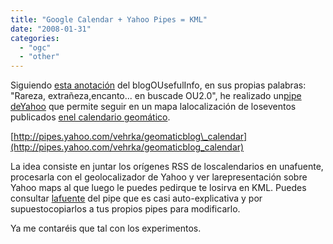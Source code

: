 ```yaml
---
title: "Google Calendar + Yahoo Pipes = KML"
date: "2008-01-31"
categories: 
  - "ogc"
  - "other"
---
```


Siguiendo [esta anotación](http://blogs.open.ac.uk/Maths/ajh59/012594.html) del blogOUsefulInfo, en sus propias palabras: "Rareza, extrañeza,encanto... en buscade OU2.0", he realizado un[pipe deYahoo](http://pipes.yahoo.com) que permite seguir en un mapa lalocalización de loseventos publicados [enel calendario geomático](http://geomaticblog.net/gb2/es/2008-01-05-vuelve_calendario).

[http://pipes.yahoo.com/vehrka/geomaticblog\_calendar](http://pipes.yahoo.com/vehrka/geomaticblog_calendar)

La idea consiste en juntar los orígenes RSS de loscalendarios en unafuente, procesarla con el geolocalizador de Yahoo y ver larepresentación sobre Yahoo maps al que luego le puedes pedirque te losirva en KML. Puedes consultar [lafuente](http://pipes.yahoo.com/pipes/pipe.edit?_id=tF1fP9jP3BGpTe6Yl7okhQ) del pipe que es casi auto-explicativa y por supuestocopiarlos a tus propios pipes para modificarlo.

Ya me contaréis que tal con los experimentos.
